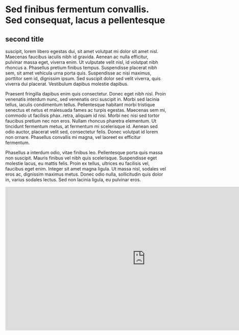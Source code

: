 <!-- title: Sed Finibus -->
# Sed finibus fermentum convallis. Sed consequat, lacus a pellentesque

## second title

suscipit, lorem libero egestas dui, sit amet volutpat mi dolor sit amet
nisl. Maecenas faucibus iaculis nibh id gravida. Aenean ac nulla
efficitur, pulvinar massa eget, viverra enim. Ut vulputate velit nisl,
id volutpat nibh rhoncus a. Phasellus pretium finibus tempus.
Suspendisse placerat nibh sem, sit amet vehicula urna porta quis.
Suspendisse ac nisi maximus, porttitor sem id, dignissim ipsum. Sed
suscipit dolor sed velit viverra, quis viverra dui placerat. Vestibulum
dapibus molestie dapibus.

Praesent fringilla dapibus enim quis consectetur. Donec eget nibh nisl.
Proin venenatis interdum nunc, sed venenatis orci suscipit in. Morbi sed
lacinia tellus, iaculis condimentum tellus. Pellentesque habitant morbi
tristique senectus et netus et malesuada fames ac turpis egestas.
Maecenas sem mi, commodo ut facilisis phax..retra, aliquam id nisi. Morbi
nec nisi sed tortor faucibus pretium nec non eros. Nullam rhoncus
pharetra elementum. Ut tincidunt fermentum metus, at fermentum mi
scelerisque id. Aenean sed odio auctor, placerat velit sed, consectetur
felis. Donec volutpat id lorem non ornare. Phasellus convallis mi magna,
vel laoreet ex efficitur fermentum.

Phasellus a interdum odio, vitae finibus leo. Pellentesque porta quis
massa non suscipit. Mauris finibus vel nibh quis scelerisque.
Suspendisse eget molestie lacus, eu mattis felis. Proin ex tellus,
ultrices eu facilisis vel, faucibus eget enim. Integer sit amet magna
ligula. Ut massa nisl, sodales vel eros ac, dignissim maximus metus.
Donec odio nulla, sollicitudin quis dolor in, varius sodales lectus. Sed
non lacinia ligula, eu pulvinar eros.

<script src="https://gist.github.com/hamza-samih/6722e2885a853b80f1c9d7f21eb7124a.js"></script>

<iframe
  src="https://carbon.now.sh/embed?bg=rgba%28255%2C255%2C255%2C1%29&t=material&wt=none&l=python&width=680&ds=true&dsyoff=20px&dsblur=68px&wc=true&wa=true&pv=56px&ph=56px&ln=false&fl=1&fm=Hack&fs=14px&lh=133%25&si=false&es=2x&wm=false"
  style="width: 875px; height: 450px; border:0; transform: scale(1); overflow:hidden;"
  sandbox="allow-scripts allow-same-origin">
</iframe>